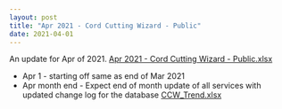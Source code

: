 ```yaml
---
layout: post
title: "Apr 2021 - Cord Cutting Wizard - Public"
date: 2021-04-01
---
```

<p>An update for Apr of 2021. <a href="/Apr 2021 - Cord Cutting Wizard - Public.xlsx">Apr 2021 - Cord Cutting Wizard - Public.xlsx</a>
  <p>
    <ul>
      <li>Apr 1 - starting off same as end of Mar 2021
      <li>Apr month end - Expect end of month update of all services with updated change log for the database <a href="/CCW_Trend.xlsx">CCW_Trend.xlsx</a>

